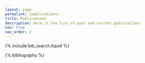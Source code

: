 ```yaml
---
layout: page
permalink: /publications/
title: Publications
description: Here is the list of past and current publications
nav: true
nav_order: 2
---
```


<!-- _pages/publications.md -->

<!-- Bibsearch Feature -->

{% include bib_search.liquid %}

<div class="publications">

{% bibliography %}

</div>
